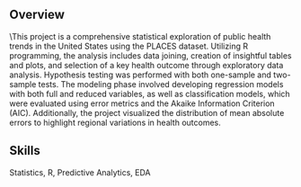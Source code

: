 ## Overview
\This project is a comprehensive statistical exploration of public health trends in the United States using the PLACES dataset. Utilizing R programming, the analysis includes data joining, creation of insightful tables and plots, and selection of a key health outcome through exploratory data analysis. Hypothesis testing was performed with both one-sample and two-sample tests. The modeling phase involved developing regression models with both full and reduced variables, as well as classification models, which were evaluated using error metrics and the Akaike Information Criterion (AIC). Additionally, the project visualized the distribution of mean absolute errors to highlight regional variations in health outcomes.

## Skills
Statistics, R, Predictive Analytics, EDA
